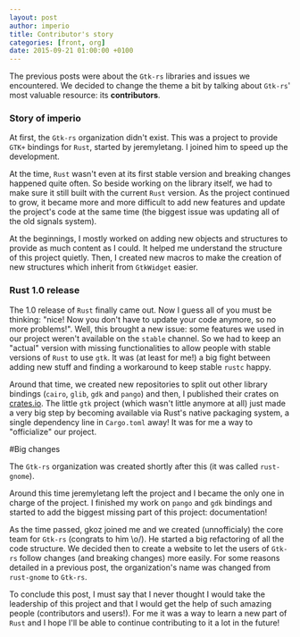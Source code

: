 ```yaml
---
layout: post
author: imperio
title: Contributor's story
categories: [front, org]
date: 2015-09-21 01:00:00 +0100
---
```


The previous posts were about the `Gtk-rs` libraries and issues we encountered. We decided to change the theme a bit by talking about `Gtk-rs`' most valuable resource: its __contributors__.

### Story of imperio

At first, the `Gtk-rs` organization didn't exist. This was a project to provide `GTK+` bindings for `Rust`, started by jeremyletang. I joined him to speed up the development.

At the time, `Rust` wasn't even at its first stable version and breaking changes happened quite often. So beside working on the library itself, we had to make sure it still built with the current `Rust` version. As the project continued to grow, it became more and more difficult to add new features and update the project's code at the same time (the biggest issue was updating all of the old signals system).

At the beginnings, I mostly worked on adding new objects and structures to provide as much content as I could. It helped me understand the structure of this project quietly. Then, I created new macros to make the creation of new structures which inherit from `GtkWidget` easier.

### Rust 1.0 release

The 1.0 release of `Rust` finally came out. Now I guess all of you must be thinking: "nice! Now you don't have to update your code anymore, so no more problems!". Well, this brought a new issue: some features we used in our project weren't available on the `stable` channel. So we had to keep an "actual" version with missing functionalities to allow people with stable versions of `Rust` to use `gtk`. It was (at least for me!) a big fight between adding new stuff and finding a workaround to keep stable `rustc` happy.

Around that time, we created new repositories to split out other library bindings (`cairo`, `glib`, `gdk` and `pango`) and then, I published their crates on [crates.io](https://crates.io/keywords/gtk-rs). The little `gtk` project (which wasn't little anymore at all) just made a very big step by becoming available via Rust's native packaging system, a single dependency line in `Cargo.toml` away! It was for me a way to "officialize" our project.

#Big changes

The `Gtk-rs` organization was created shortly after this (it was called `rust-gnome`).

Around this time jeremyletang left the project and I became the only one in charge of the project. I finished my work on `pango` and `gdk` bindings and started to add the biggest missing part of this project: documentation!

As the time passed, gkoz joined me and we created (unnofficialy) the core team for `Gtk-rs` (congrats to him \o/). He started a big refactoring of all the code structure. We decided then to create a website to let the users of `Gtk-rs` follow changes (and breaking changes) more easily. For some reasons detailed in a previous post, the organization's name was changed from `rust-gnome` to `Gtk-rs`.

To conclude this post, I must say that I never thought I would take the leadership of this project and that I would get the help of such amazing people (contributors and users!). For me it was a way to learn a new part of `Rust` and I hope I'll be able to continue contributing to it a lot in the future!
